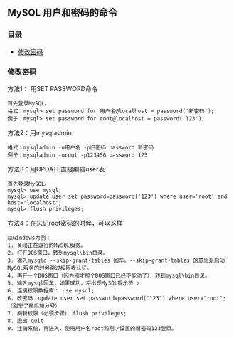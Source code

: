 ## MySQL 用户和密码的命令

### 目录
- [修改密码](#修改密码)

### 修改密码

方法1： 用SET PASSWORD命令

    首先登录MySQL。
    格式：mysql> set password for 用户名@localhost = password('新密码');
    例子：mysql> set password for root@localhost = password('123');

方法2：用mysqladmin

    格式：mysqladmin -u用户名 -p旧密码 password 新密码
    例子：mysqladmin -uroot -p123456 password 123

方法3：用UPDATE直接编辑user表

    首先登录MySQL。
    mysql> use mysql;
    mysql> update user set password=password('123') where user='root' and host='localhost';
    mysql> flush privileges;

方法4：在忘记root密码的时候，可以这样

    以windows为例：
    1. 关闭正在运行的MySQL服务。
    2. 打开DOS窗口，转到mysql\bin目录。
    3. 输入mysqld --skip-grant-tables 回车。--skip-grant-tables 的意思是启动MySQL服务的时候跳过权限表认证。
    4. 再开一个DOS窗口（因为刚才那个DOS窗口已经不能动了），转到mysql\bin目录。
    5. 输入mysql回车，如果成功，将出现MySQL提示符 >
    6. 连接权限数据库： use mysql; 
    6. 改密码：update user set password=password("123") where user="root";（别忘了最后加分号） 
    7. 刷新权限（必须步骤）：flush privileges;
    8. 退出 quit
    9. 注销系统，再进入，使用用户名root和刚才设置的新密码123登录。
